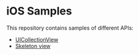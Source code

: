 # iOS Samples

This repository contains samples of different APIs:

-   [UICollectionView](./collection-view)
-   [Skeleton view](./skeleton-view)
